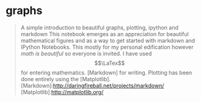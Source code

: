 # graphs
>A simple introduction to beautiful graphs, plotting, ipython and markdown
This notebook emerges as an appreciation for beautiful mathematical figures and as a way to get started with markdown and IPython Notebooks.
This mostly for my personal edification however *math is beautiful* so everyone is invited.
I have used $$\LaTex$$ for entering mathematics. [Markdown] for writing.
Plotting has been done entirely using the [Matplotlib].
[Markdown]:http://daringfireball.net/projects/markdown/
[Matplotlib]:http://matplotlib.org/
